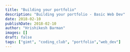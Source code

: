 ```yaml
---
title: "Building your portfolio"
description: "Building your portfolio - Basic Web Dev"
date: 2018-02-10
publishDate: 2018-02-10
author: "Hrishikesh Barman"
images: []
draft: false
tags: ["gimt", "coding_club", "portfolio","web_dev"]
---
```

